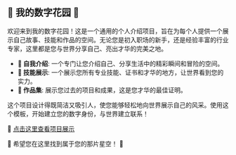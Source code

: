## 🌸 我的数字花园 🌸

欢迎来到我的数字花园！这是一个通用的个人介绍项目，旨在为每个人提供一个展示自己故事、技能和作品的空间。无论您是初入职场的新手，还是经验丰富的行业专家，这里都是您与世界分享自己、亮出才华的完美之地。

- **🌼 自我介绍**: 一个专门让您介绍自己、分享生活中的精彩瞬间和冒险的空间。
- **🎈 技能展示**: 一个展示您所有专业技能、证书和才华的地方，让世界看到您的实力。
- **🚀 作品集**: 展示您过去的项目和成果，这是您才华的最佳证明。

这个项目设计得既简洁又吸引人，使您能够轻松地向世界展示自己的风采。使用这个模板，开始建立您的数字身份，与世界建立联系！

🔗 [点击这里查看项目展示](#您的链接地址)

🌷 希望您在这里找到属于您的那片星空！ 🌟
